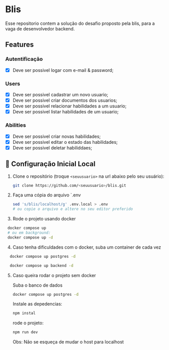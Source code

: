 # Blis

Esse repositorio contem a solução do desafio proposto pela blis, para a vaga de desenvolvedor backend.

## Features

### Autentificação

- [x] Deve ser possivel logar com e-mail & password;

### Users

- [x] Deve ser possivel cadastrar um novo usuario;
- [x] Deve ser possivel criar documentos dos usuarios;
- [x] Deve ser possivel relacionar habilidades a um usuario;
- [x] Deve ser possivel listar habilidades de um usuario;

### Abilities

- [x] Deve ser possivel criar novas habilidades;
- [x] Deve ser possivel editar o estado das habilidades;
- [x] Deve ser possivel deletar habiliddaes;

## 🚀 Configuração Inicial Local

1. Clone o repositório (troque `<seuusuario>` na url abaixo pelo seu usuário):

   ```bash
   git clone https://github.com/<seuusuario>/blis.git
   ```
2. Faça uma cópia do arquivo `.env

    ```bash
    sed 's/blis/localhost/g' .env.local > .env
   # ou copie o arquivo e altere no seu editor preferido
   ```

3. Rode o projeto usando docker

  ```bash
   docker compose up 
   # ou em background:
   docker compose up -d
   ```

4. Caso tenha dificuldades com o docker, suba um container de cada vez

 ```bash
   docker compose up postgres -d
   ```
 ```bash
   docker compose up backend -d
   ```

5. Caso queira rodar o projeto sem docker

   Suba o banco de dados
    ```bash
   docker compose up postgres -d
   ```
   Instale as depedencias:
    ```bash
   npm instal
   ```
   rode o projeto:
    ```bash
   npm run dev
   ```

   Obs: Não se esqueça de mudar o host para localhost